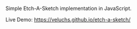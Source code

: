 Simple Etch-A-Sketch implementation in JavaScript.

Live Demo: https://veluchs.github.io/etch-a-sketch/
